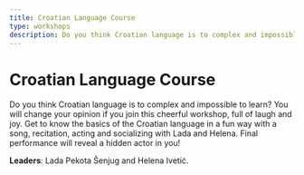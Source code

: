 ```yaml
---
title: Croatian Language Course
type: workshops
description: Do you think Croatian language is to complex and impossible to learn? You will change your opinion if you join this cheerful workshop, full of laugh and joy.
---
```


# Croatian Language Course

Do you think Croatian language is to complex and impossible to learn? You will change your opinion if you join this cheerful workshop, full of laugh and joy. Get to know the basics of the Croatian language in a fun way with a song, recitation, acting and socializing with Lada and Helena. Final performance will reveal a hidden actor in you!

**Leaders**: Lada Pekota Šenjug and Helena Ivetić.

